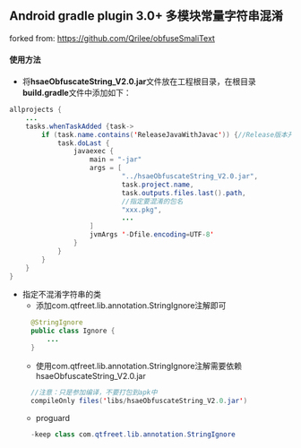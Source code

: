 ## Android gradle plugin 3.0+ 多模块常量字符串混淆
forked from: https://github.com/Qrilee/obfuseSmaliText
#### 使用方法
* 将**hsaeObfuscateString_V2.0.jar**文件放在工程根目录，在根目录**build.gradle**文件中添加如下：
``` java 
allprojects {
    ...
    tasks.whenTaskAdded {task->
        if (task.name.contains('ReleaseJavaWithJavac')) {//Release版本开启混淆
            task.doLast {
                javaexec {
                    main = "-jar"
                    args = [
                            "../hsaeObfuscateString_V2.0.jar",
                            task.project.name,
                            task.outputs.files.last().path,
                            //指定要混淆的包名
                            "xxx.pkg",
                            ...
                    ]
                    jvmArgs '-Dfile.encoding=UTF-8'
                }
            }
        }
    }
}
```
* 指定不混淆字符串的类
  * 添加com.qtfreet.lib.annotation.StringIgnore注解即可
  ``` java
    @StringIgnore
    public class Ignore {
        ...
    }
    ```
  * 使用com.qtfreet.lib.annotation.StringIgnore注解需要依赖hsaeObfuscateString_V2.0.jar
  ``` java
    //注意：只是参加编译，不要打包到apk中
    compileOnly files('libs/hsaeObfuscateString_V2.0.jar')
  ```
  * proguard
  ``` java
    -keep class com.qtfreet.lib.annotation.StringIgnore
  ```